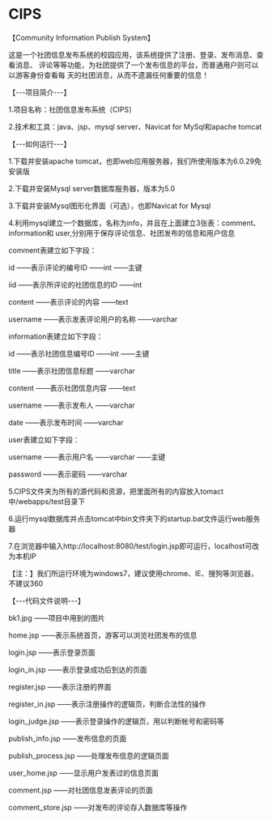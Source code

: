 CIPS
====

【Community Information Publish System】

这是一个社团信息发布系统的校园应用，该系统提供了注册、登录、发布消息、查看消息、
评论等等功能，为社团提供了一个发布信息的平台，而普通用户则可以以游客身份查看每
天的社团消息，从而不遗漏任何重要的信息！



【---项目简介---】

1.项目名称：社团信息发布系统（CIPS）

2.技术和工具：java、jsp、mysql server、Navicat for MySql和apache tomcat



【---如何运行---】

1.下载并安装apache tomcat，也即web应用服务器，我们所使用版本为6.0.29免安装版

2.下载并安装Mysql server数据库服务器，版本为5.0

3.下载并安装Mysql图形化界面（可选），也即Navicat for Mysql

4.利用mysql建立一个数据库，名称为info，并且在上面建立3张表：comment、information和
  user,分别用于保存评论信息、社团发布的信息和用户信息


  comment表建立如下字段：
  
  id       ——表示评论的编号ID          ——int		——主键
  
  iid      ——表示所评论的社团信息的ID	——int
  
  content  ——表示评论的内容            ——text
  
  username ——表示发表评论用户的名称	——varchar


  information表建立如下字段：
  
  id       ——表示社团信息编号ID		——int		——主键
  
  title    ——表示社团信息标题		——varchar
  
  content  ——表示社团信息内容		——text
  
  username ——表示发布人		——varchar
  
  date     ——表示发布时间		——varchar


  user表建立如下字段：
  
  username ——表示用户名		——varchar	——主键
  
  password ——表示密码			——varchar


5.CIPS文件夹为所有的源代码和资源，把里面所有的内容放入tomact中/webapps/test目录下


6.运行mysql数据库并点击tomcat中bin文件夹下的startup.bat文件运行web服务器


7.在浏览器中输入http://localhost:8080/test/login.jsp即可运行，localhost可改为本机IP


【注：】我们所运行环境为windows7，建议使用chrome、IE、搜狗等浏览器，不建议360



【---代码文件说明---】

bk1.jpg			——项目中用到的图片

home.jsp		——表示系统首页，游客可以浏览社团发布的信息

login.jsp		——表示登录页面

login_in.jsp		——表示登录成功后到达的页面

register.jsp		——表示注册的界面

register_in.jsp		——表示注册操作的逻辑页，判断合法性的操作

login_judge.jsp		——表示登录操作的逻辑页，用以判断帐号和密码等

publish_info.jsp	——发布信息的页面

publish_process.jsp	——处理发布信息的逻辑页面

user_home.jsp		——显示用户发表过的信息页面

comment.jsp		——对社团信息发表评论的页面

comment_store.jsp	——对发布的评论存入数据库等操作

